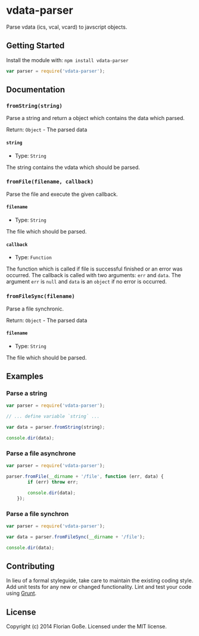 # vdata-parser

Parse vdata (ics, vcal, vcard) to javscript objects.

## Getting Started
Install the module with: `npm install vdata-parser`

```javascript
var parser = require('vdata-parser');
```

## Documentation

### `fromString(string)`
Parse a string and return a object which contains the data which parsed.

Return: `Object` - The parsed data

#### `string`
* Type: `String`

The string contains the vdata which should be parsed.

### `fromFile(filename, callback)`
Parse the file and execute the given callback.

#### `filename`
* Type: `String`

The file which should be parsed.

#### `callback`
* Type: `Function`

The function which is called if file is successful finished or an error was occurred. The callback is called with two arguments: `err` and `data`. The argument `err` is `null` and `data` is an `object` if no error is occurred.

### `fromFileSync(filename)`
Parse a file synchronic.

Return: `Object` - The parsed data

#### `filename`
* Type: `String`

The file which should be parsed.

## Examples

### Parse a string
```javascript
var parser = require('vdata-parser');

// ... define variable `string` ...

var data = parser.fromString(string);

console.dir(data);
```

### Parse a file asynchrone
```javascript
var parser = require('vdata-parser');

parser.fromFile(__dirname + '/file', function (err, data) {
        if (err) throw err;

        console.dir(data);
    });
```

### Parse a file synchron
```javascript
var parser = require('vdata-parser');

var data = parser.fromFileSync(__dirname + '/file');

console.dir(data);
```

## Contributing
In lieu of a formal styleguide, take care to maintain the existing coding style. Add unit tests for any new or changed functionality. Lint and test your code using [Grunt](http://gruntjs.com/).

## License
Copyright (c) 2014 Florian Goße. Licensed under the MIT license.
